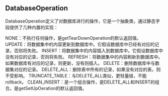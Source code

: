 DatabaseOperation
------
DatabaseOperation定义了对数据库进行的操作，它是一个抽象类，通过静态字段提供了几种内置的实现：

NONE：不执行任何操作，是getTearDownOperation的默认返回值。
UPDATE：将数据集中的内容更新到数据库中。它假设数据库中已经有对应的记录，否则将失败。
INSERT：将数据集中的内容插入到数据库中。它假设数据库中没有对应的记录，否则将失败。
REFRESH：将数据集中的内容刷新到数据库中。如果数据库有对应的记录，则更新，没有则插入。
DELETE：删除数据库中与数据集对应的记录。
DELETE_ALL：删除表中所有的记录，如果没有对应的表，则不受影响。
TRUNCATE_TABLE：与DELETE_ALL类似，更轻量级，不能rollback。
CLEAN_INSERT：是一个组合操作，是DELETE_ALL和INSERT的组合。是getSetUpOeration的默认返回值。

